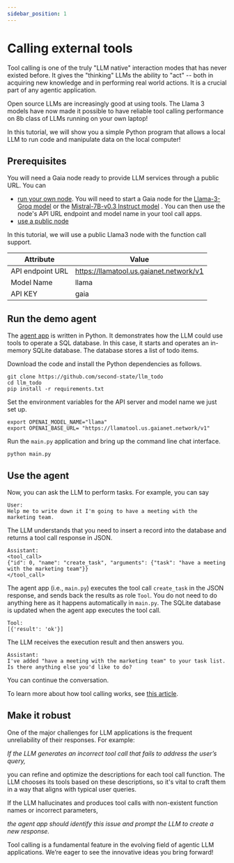 ```yaml
---
sidebar_position: 1
---
```


# Calling external tools

Tool calling is one of the truly "LLM native" interaction modes that has never existed before. 
It gives the "thinking" LLMs the ability to "act" -- both in acquiring new knowledge and in performing real world actions. It is a crucial part of any agentic application.

Open source LLMs are increasingly good at using tools. The Llama 3 models have now made it possible to have reliable tool calling performance on 8b class of LLMs running on your own laptop!

In this tutorial, we will show you a simple Python program that allows a local LLM to run code and manipulate data on the local computer!


## Prerequisites

You will need a Gaia node ready to provide LLM services through a public URL. You can

* [run your own node](../node-guide/quick-start.md). You will need to start a Gaia node for the [Llama-3-Groq model](https://github.com/GaiaNet-AI/node-configs/tree/main/llama-3-groq-8b-tool) or the [Mistral-7B-v0.3 Instruct model](https://github.com/GaiaNet-AI/node-configs/tree/main/mistral-0.3-7b-instruct-tool-call) . You can then use the node's API URL endpoint and model name in your tool call apps.
* [use a public node](../user-guide/nodes.md)

In this tutorial, we will use a public Llama3 node with the function call support.

| Attribute | Value |
|-----|--------|
| API endpoint URL | https://llamatool.us.gaianet.network/v1 |
| Model Name | llama |
| API KEY | gaia |


## Run the demo agent

The [agent app](https://github.com/second-state/llm_todo) is written in Python. It demonstrates how the LLM could use tools to operate a SQL database. In this case, it starts and operates an in-memory SQLite database. The database stores a list of todo items. 

Download the code and install the Python dependencies as follows. 

```
git clone https://github.com/second-state/llm_todo
cd llm_todo
pip install -r requirements.txt
```

Set the environment variables for the API server and model name we just set up. 

```
export OPENAI_MODEL_NAME="llama"
export OPENAI_BASE_URL= "https://llamatool.us.gaianet.network/v1"
```

Run the `main.py` application and bring up the command line chat interface. 

```
python main.py
```

## Use the agent

Now, you can ask the LLM to perform tasks. For example, you can say 

```
User: 
Help me to write down it I'm going to have a meeting with the marketing team.
```

The LLM understands that you need to insert a record into the database and returns a tool call response in JSON. 

```
Assistant:
<tool_call>
{"id": 0, "name": "create_task", "arguments": {"task": "have a meeting with the marketing team"}}
</tool_call>
```

The agent app (i.e., `main.py`) executes the tool call `create_task` in the JSON response, and sends back the results as role `Tool`. You do not need to do anything here as it happens automatically in `main.py`. The SQLite database is updated when the agent app executes the tool call. 

```
Tool:
[{'result': 'ok'}]
```

The LLM receives the execution result and then answers you. 

```
Assistant:
I've added "have a meeting with the marketing team" to your task list. Is there anything else you'd like to do?
```

You can continue the conversation. 

To learn more about how tool calling works, see [this article](https://github.com/LlamaEdge/LlamaEdge/blob/main/api-server/ToolUse.md).


## Make it robust 

One of the major challenges for LLM applications is the frequent unreliability of their responses. For example:

*If the LLM generates an incorrect tool call that fails to address the user’s query,*

you can refine and optimize the descriptions for each tool call function. The LLM chooses its tools based on these descriptions, so it's vital to craft them in a way that aligns with typical user queries.

If the LLM hallucinates and produces tool calls with non-existent function names or incorrect parameters,

*the agent app should identify this issue and prompt the LLM to create a new response.*

Tool calling is a fundamental feature in the evolving field of agentic LLM applications. We’re eager to see the innovative ideas you bring forward!


